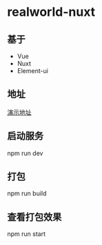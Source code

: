 # realworld-nuxt

## 基于
- Vue 
- Nuxt
- Element-ui
## 地址
[演示地址](http://106.75.65.26:3000/)

## 启动服务  
npm run dev

## 打包
npm run build

## 查看打包效果
npm run start